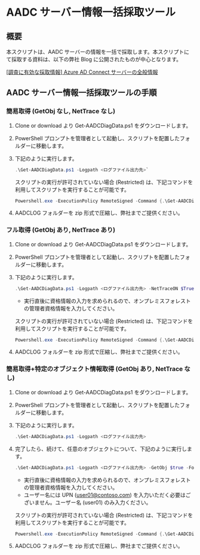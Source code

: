 # AADC サーバー情報一括採取ツール

## 概要

本スクリプトは、AADC サーバーの情報を一括で採取します。本スクリプトにて採取する資料は、以下の弊社 Blog に公開されたものが中心となります。

[\[調査に有効な採取情報\] Azure AD Connect サーバーの全般情報](https://github.com/jpazureid/blog/blob/master/azure-active-directory-connect/general-information.md )
  
## AADC サーバー情報一括採取ツールの手順

### 簡易取得 (GetObj なし, NetTrace なし)

1. Clone or download より Get-AADCDiagData.ps1 をダウンロードします。
2. PowerShell プロンプトを管理者として起動し、スクリプトを配置したフォルダーに移動します。
3. 下記のように実行します。

    ```powershell
    .\Get-AADCDiagData.ps1 -Logpath <ログファイル出力先>`
    ```

    スクリプトの実行が許可されていない場合 (Restricted) は、下記コマンドを利用してスクリプトを実行することが可能です。

    ```powershell
    Powershell.exe -ExecutionPolicy RemoteSigned -Command {.\Get-AADCDiagData.ps1 -Logpath <ログファイル出力先>}
    ```

4. AADCLOG フォルダーを zip 形式で圧縮し、弊社までご提供ください。


### フル取得 (GetObj あり, NetTrace あり)

1. Clone or download より Get-AADCDiagData.ps1 をダウンロードします。
2. PowerShell プロンプトを管理者として起動し、スクリプトを配置したフォルダーに移動します。
3. 下記のように実行します。

    ```powershell
    .\Get-AADCDiagData.ps1 -Logpath <ログファイル出力先> -NetTraceON $True -GetObj $true
    ```

    * 実行直後に資格情報の入力を求められるので、オンプレミスフォレストの管理者資格情報を入力してください。

    スクリプトの実行が許可されていない場合 (Restricted) は、下記コマンドを利用してスクリプトを実行することが可能です。

    ```powershell
    Powershell.exe -ExecutionPolicy RemoteSigned -Command {.\Get-AADCDiagData.ps1 -Logpath <ログファイル出力先> -NetTraceON $true -GetObj $true}
    ```

4. AADCLOG フォルダーを zip 形式で圧縮し、弊社までご提供ください。


### 簡易取得+特定のオブジェクト情報取得 (GetObj あり, NetTrace なし)

1. Clone or download より Get-AADCDiagData.ps1 をダウンロードします。
2. PowerShell プロンプトを管理者として起動し、スクリプトを配置したフォルダーに移動します。
3. 下記のように実行します。

    ```powershell
    .\Get-AADCDiagData.ps1 -Logpath <ログファイル出力先>
    ```

4. 完了したら、続けて、任意のオブジェクトについて、下記のように実行します。

    ```powershell 
    .\Get-AADCDiagData.ps1 -Logpath <ログファイル出力先> -GetObj $true -ForestName <対象オブジェクトが存在するフォレスト名 (例 : contoso.com)> -ObjectName <オブジェクト名 (例 : user01)>
    ```

    * 実行直後に資格情報の入力を求められるので、オンプレミスフォレストの管理者資格情報を入力してください。
    * ユーザー名には UPN (user01@contoso.com) を入力いただく必要はございません。ユーザー名 (user01) のみ入力ください。 

    スクリプトの実行が許可されていない場合 (Restricted) は、下記コマンドを利用してスクリプトを実行することが可能です。

    ```powershell
    Powershell.exe -ExecutionPolicy RemoteSigned -Command {.\Get-AADCDiagData.ps1 -Logpath <ログファイル出力先> -GetObj $true -ForestName <対象オブジェクトが存在するフォレスト名 (例 : contoso.com)> -ObjectName <オブジェクト名 (例 : user01)}
    ````

5. AADCLOG フォルダーを zip 形式で圧縮し、弊社までご提供ください。